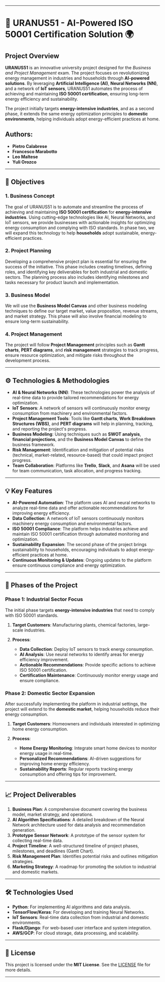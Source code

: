 
---

# 🚀 **URANUS51 - AI-Powered ISO 50001 Certification Solution** 🌍

## Project Overview

**URANUS51** is an innovative university project designed for the *Business and Project Management* exam. The project focuses on revolutionizing energy management in industries and households through **AI-powered solutions**. By leveraging **Artificial Intelligence (AI)**, **Neural Networks (NN)**, and a network of **IoT sensors**, URANUS51 automates the process of achieving and maintaining **ISO 50001 certification**, ensuring long-term energy efficiency and sustainability.

The project initially targets **energy-intensive industries**, and as a second phase, it extends the same energy optimization principles to **domestic environments**, helping individuals adopt energy-efficient practices at home.

## Authors:

* **Pietro Calabrese**
* **Francesco Marabotto**
* **Leo Maltese**
* **Yuli Orozco**

---

## 🎯 **Objectives**

### 1. **Business Concept**

The goal of URANUS51 is to automate and streamline the process of achieving and maintaining **ISO 50001 certification** for **energy-intensive industries**. Using cutting-edge technologies like AI, Neural Networks, and IoT sensors, we provide businesses with actionable insights for optimizing energy consumption and complying with ISO standards. In phase two, we will expand this technology to help **households** adopt sustainable, energy-efficient practices.

### 2. **Project Planning**

Developing a comprehensive project plan is essential for ensuring the success of the initiative. This phase includes creating timelines, defining roles, and identifying key deliverables for both industrial and domestic sectors. The planning process also includes identifying milestones and tasks necessary for product launch and implementation.

### 3. **Business Model**

We will use the **Business Model Canvas** and other business modeling techniques to define our target market, value proposition, revenue streams, and market strategy. This phase will also involve financial modeling to ensure long-term sustainability.

### 4. **Project Management**

The project will follow **Project Management** principles such as **Gantt charts**, **PERT diagrams**, and **risk management** strategies to track progress, ensure resource optimization, and mitigate risks throughout the development process.

---

## ⚙️ **Technologies & Methodologies**

* **AI & Neural Networks (NN)**: These technologies power the analysis of real-time data to provide tailored recommendations for energy optimization.
* **IoT Sensors**: A network of sensors will continuously monitor energy consumption from machinery and environmental factors.
* **Project Management Tools**: Tools like **Gantt charts**, **Work Breakdown Structures (WBS)**, and **PERT diagrams** will help in planning, tracking, and reporting the project's progress.
* **Business Modeling**: Using techniques such as **SWOT analysis**, **financial projections**, and the **Business Model Canvas** to define the business framework.
* **Risk Management**: Identification and mitigation of potential risks (technical, market-related, resource-based) that could impact project progress.
* **Team Collaboration**: Platforms like **Trello**, **Slack**, and **Asana** will be used for team communication, task allocation, and progress tracking.

---

## 💡 **Key Features**

* **AI-Powered Automation**: The platform uses AI and neural networks to analyze real-time data and offer actionable recommendations for improving energy efficiency.
* **Data Collection**: A network of IoT sensors continuously monitors machinery energy consumption and environmental factors.
* **ISO 50001 Compliance**: The platform helps industries achieve and maintain ISO 50001 certification through automated monitoring and optimization.
* **Sustainability Expansion**: The second phase of the project brings sustainability to households, encouraging individuals to adopt energy-efficient practices at home.
* **Continuous Monitoring & Updates**: Ongoing updates to the platform ensure continuous compliance and energy optimization.

---

## 📅 **Phases of the Project**

### **Phase 1: Industrial Sector Focus**

The initial phase targets **energy-intensive industries** that need to comply with ISO 50001 standards.

1. **Target Customers**: Manufacturing plants, chemical factories, large-scale industries.
2. **Process**:

   * **Data Collection**: Deploy IoT sensors to track energy consumption.
   * **AI Analysis**: Use neural networks to identify areas for energy efficiency improvement.
   * **Actionable Recommendations**: Provide specific actions to achieve ISO 50001 certification.
   * **Certification Maintenance**: Continuously monitor energy usage and ensure compliance.

### **Phase 2: Domestic Sector Expansion**

After successfully implementing the platform in industrial settings, the project will extend to the **domestic market**, helping households reduce their energy consumption.

1. **Target Customers**: Homeowners and individuals interested in optimizing home energy consumption.
2. **Process**:

   * **Home Energy Monitoring**: Integrate smart home devices to monitor energy usage in real-time.
   * **Personalized Recommendations**: AI-driven suggestions for improving home energy efficiency.
   * **Sustainability Reports**: Regular reports tracking energy consumption and offering tips for improvement.

---

## 📈 **Project Deliverables**

1. **Business Plan**: A comprehensive document covering the business model, market strategy, and operations.
2. **AI Algorithm Specifications**: A detailed breakdown of the Neural Network architecture used for data analysis and recommendation generation.
3. **Prototype Sensor Network**: A prototype of the sensor system for collecting real-time data.
4. **Project Timeline**: A well-structured timeline of project phases, milestones, and deadlines (Gantt Chart).
5. **Risk Management Plan**: Identifies potential risks and outlines mitigation strategies.
6. **Marketing Strategy**: A roadmap for promoting the solution to industrial and domestic markets.

---

## 🛠️ **Technologies Used**

* **Python**: For implementing AI algorithms and data analysis.
* **TensorFlow/Keras**: For developing and training Neural Networks.
* **IoT Sensors**: Real-time data collection from industrial and domestic environments.
* **Flask/Django**: For web-based user interface and system integration.
* **AWS/GCP**: For cloud storage, data processing, and scalability.

---

## 📄 **License**

This project is licensed under the **MIT License**. See the [LICENSE](LICENSE) file for more details.

---
